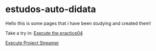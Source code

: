# estudos-auto-didata
 
Hello this is some pages that i have been studying and created them!

Take a try in:
<a href= "https://matheusddchs.github.io/estudos-auto-didata/Tentativa%20e%20erro/pratica04/conteudo"> Execute the practice04</a>

<a href= "https://matheusddchs.github.io/estudos-auto-didata/Tentativa%20e%20erro/pratica03/streamer"> Execute Project Streamer</a>
